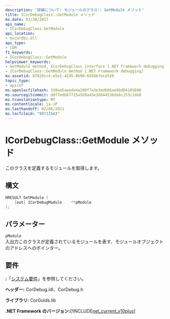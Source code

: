 ```yaml
---
description: '詳細について: モジュールのクラス:: GetModule メソッド'
title: ICorDebugClass::GetModule メソッド
ms.date: 03/30/2017
api_name:
- ICorDebugClass.GetModule
api_location:
- mscordbi.dll
api_type:
- COM
f1_keywords:
- ICorDebugClass::GetModule
helpviewer_keywords:
- GetModule method, ICorDebugClass interface [.NET Framework debugging]
- ICorDebugClass::GetModule method [.NET Framework debugging]
ms.assetid: 87029cc4-e5e1-42d5-8b98-655bb7ece520
topic_type:
- apiref
ms.openlocfilehash: 338ea5aeede4a209f7a3e3ed685ae9bd84105890
ms.sourcegitcommit: ddf7edb67715a5b9a45e3dd44536dabc153c1de0
ms.translationtype: MT
ms.contentlocale: ja-JP
ms.lasthandoff: 02/06/2021
ms.locfileid: "99711543"
---
```

# <a name="icordebugclassgetmodule-method"></a>ICorDebugClass::GetModule メソッド

このクラスを定義するモジュールを取得します。  
  
## <a name="syntax"></a>構文  
  
```cpp  
HRESULT GetModule (  
    [out] ICorDebugModule    **pModule  
);  
```  
  
## <a name="parameters"></a>パラメーター  

 `pModule`  
 入出力このクラスが定義されているモジュールを表す、モジュールオブジェクトのアドレスへのポインター。  
  
## <a name="requirements"></a>要件  

 **:**「[システム要件](../../get-started/system-requirements.md)」を参照してください。  
  
 **ヘッダー:** CorDebug.idl、CorDebug.h  
  
 **ライブラリ:** CorGuids.lib  
  
 **.NET Framework のバージョン:**[!INCLUDE[net_current_v10plus](../../../../includes/net-current-v10plus-md.md)]
